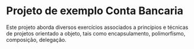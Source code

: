 Projeto de exemplo Conta Bancaria
==========================

Este projeto aborda diversos exercícios associados a princípios e técnicas de projetos orientado a objeto, tais como encapsulamento, polimorfismo, composição, delegação.


